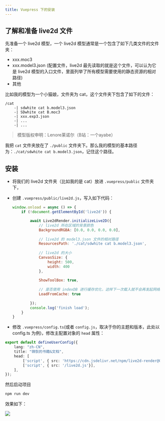 ```yaml
---
title: Vuepress 下的安装
---
```


## 了解和准备 live2d 文件

先准备一个 live2d 模型，一个 live2d 模型通常是一个包含了如下几类文件的文件夹：

- xxx.moc3
- xxx.model3.json (配置文件，live2d 最先读取的就是这个文件，可以认为它是 live2d 模型的入口文件，里面列举了所有模型需要使用的静态资源的相对路径)
- 其他

比如我的模型为一个小猫娘，文件夹为 cat，这个文件夹下包含了如下的文件：
```
/cat
    -| sdwhite cat b.model3.json
    -| SDwhite cat B.moc3
    -| xxx.exp3.json
    -| ...
    -| ...
```

> 模型版权申明：Lenore莱诺尔（B站：一个ayabe）

我把 `cat` 文件夹放在了 `./public` 文件夹下。那么我的模型的基本路径为：`./cat/sdwhite cat b.model3.json`，记住这个路径。

## 安装

- 将我们的 live2d 文件夹（比如我的是 cat）放进 `.vuepress/public` 文件夹下，
- 创建 `.vuepress/public/live2d.js`，写入如下代码：

    ```js
    window.onload = async () => {
        if (!document.getElementById('live2d')) {

            await Live2dRender.initializeLive2D({
                // live2d 所在区域的背景颜色
                BackgroundRGBA: [0.0, 0.0, 0.0, 0.0],
            
                // live2d 的 model3.json 文件的相对路径
                ResourcesPath: './cat/sdwhite cat b.model3.json',
            
                // live2d 的大小
                CanvasSize: {
                    height: 500,
                    width: 400
                },
            
                ShowToolBox: true,
            
                // 是否使用 indexDB 进行缓存优化，这样下一次载入就不会再发起网络请求了
                LoadFromCache: true
            
            });
            console.log('finish load');
        }
    }
    ```
- 修改 `.vuepress/config.ts`(或者 `config.js`，取决于你的主题和版本，此处以 config.ts 为例)，修改主配置对象的 `head` 属性：

```typescript
export default defineUserConfig({
    lang: "zh-CN",
    title: "锦恢的书籍&文档",
    head: [
        ['script', { src: 'https://cdn.jsdelivr.net/npm/live2d-render@0.0.5/bundle.js'}],
        ['script', { src: '/live2d.js'}],
    ],
});
```

然后启动项目

```bash
npm run dev
```

效果如下：

![](https://picx.zhimg.com/80/v2-05eb8f322ac2eb832c9cec2030e838a7_1440w.png)